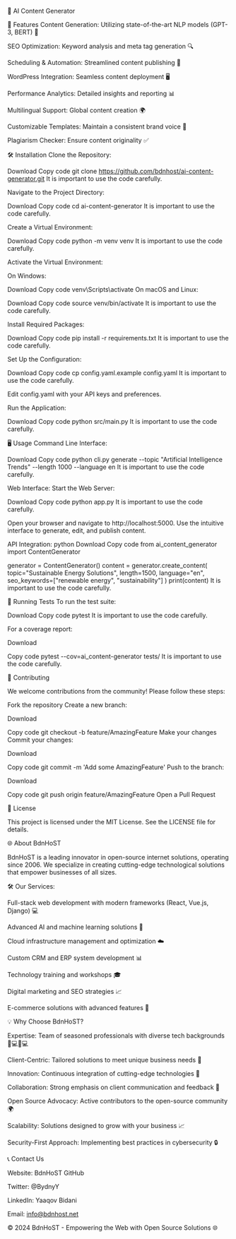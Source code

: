 
🌟 AI Content Generator

🚀 Features
Content Generation: Utilizing state-of-the-art NLP models (GPT-3, BERT) 🤖

SEO Optimization: Keyword analysis and meta tag generation 🔍

Scheduling & Automation: Streamlined content publishing 📅

WordPress Integration: Seamless content deployment 🖥️

Performance Analytics: Detailed insights and reporting 📊

Multilingual Support: Global content creation 🌍

Customizable Templates: Maintain a consistent brand voice 🎨

Plagiarism Checker: Ensure content originality ✅


🛠️ Installation
Clone the Repository:

Download
Copy code
git clone https://github.com/bdnhost/ai-content-generator.git
It is important to use the code carefully.


Navigate to the Project Directory:

Download
Copy code
cd ai-content-generator
It is important to use the code carefully.

Create a Virtual Environment:


Download
Copy code
python -m venv venv
It is important to use the code carefully.

Activate the Virtual Environment:

On Windows:

Download
Copy code
venv\Scripts\activate
On macOS and Linux:

Download
Copy code
source venv/bin/activate
It is important to use the code carefully.

Install Required Packages:


Download
Copy code
pip install -r requirements.txt
It is important to use the code carefully.

Set Up the Configuration:


Download
Copy code
cp config.yaml.example config.yaml
It is important to use the code carefully.

Edit config.yaml with your API keys and preferences.

Run the Application:


Download
Copy code
python src/main.py
It is important to use the code carefully.


🖥️ Usage
Command Line Interface:

Download
Copy code
python cli.py generate --topic "Artificial Intelligence Trends" --length 1000 --language en
It is important to use the code carefully.

Web Interface:
Start the Web Server:


Download
Copy code
python app.py
It is important to use the code carefully.

Open your browser and navigate to http://localhost:5000. Use the intuitive interface to generate, edit, and publish content.

API Integration:
python
Download
Copy code
from ai_content_generator import ContentGenerator

generator = ContentGenerator()
content = generator.create_content(
    topic="Sustainable Energy Solutions",
    length=1500,
    language="en",
    seo_keywords=["renewable energy", "sustainability"]
)
print(content)
It is important to use the code carefully.

🧪 Running Tests
To run the test suite:


Download
Copy code
pytest
It is important to use the code carefully.

For a coverage report:


Download

Copy code
pytest --cov=ai_content-generator tests/
It is important to use the code carefully.

🤝 Contributing

We welcome contributions from the community! Please follow these steps:

Fork the repository
Create a new branch:

Download

Copy code
git checkout -b feature/AmazingFeature
Make your changes
Commit your changes:

Download

Copy code
git commit -m 'Add some AmazingFeature'
Push to the branch:

Download

Copy code
git push origin feature/AmazingFeature
Open a Pull Request


📜 License

This project is licensed under the MIT License. See the LICENSE file for details.


🌐 About BdnHoST

BdnHoST is a leading innovator in open-source internet solutions, operating since 2006. We specialize in creating cutting-edge technological solutions that empower businesses of all sizes.


🛠️ Our Services:

Full-stack web development with modern frameworks (React, Vue.js, Django) 💻

Advanced AI and machine learning solutions 🤖

Cloud infrastructure management and optimization ☁️

Custom CRM and ERP system development 📊

Technology training and workshops 🎓

Digital marketing and SEO strategies 📈

E-commerce solutions with advanced features 🛒



💡 Why Choose BdnHoST?

Expertise: Team of seasoned professionals with diverse tech backgrounds 👩💻👨💻

Client-Centric: Tailored solutions to meet unique business needs 🤝

Innovation: Continuous integration of cutting-edge technologies 🚀

Collaboration: Strong emphasis on client communication and feedback 💬

Open Source Advocacy: Active contributors to the open-source community 🌍

Scalability: Solutions designed to grow with your business 📈

Security-First Approach: Implementing best practices in cybersecurity 🔒


📞 Contact Us

Website: BdnHoST GitHub

Twitter: @BydnyY

LinkedIn: Yaaqov Bidani

Email: info@bdnhost.net

© 2024 BdnHoST - Empowering the Web with Open Source Solutions 🌐